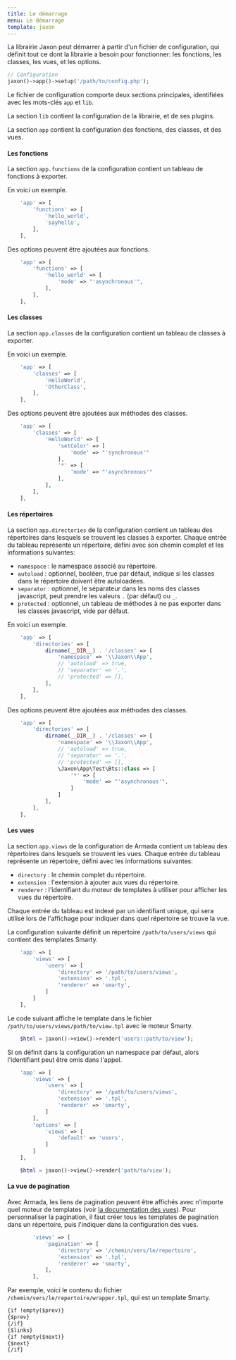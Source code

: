 ```yaml
---
title: Le démarrage
menu: Le démarrage
template: jaxon
---
```


La librairie Jaxon peut démarrer à partir d'un fichier de configuration, qui définit tout ce dont la librairie a besoin pour fonctionner: les fonctions, les classes, les vues, et les options.


```php
// Configuration
jaxon()->app()->setup('/path/to/config.php');
```

Le fichier de configuration comporte deux sections principales, identifiées avec les mots-clés `app` et `lib`.

La section `lib` contient la configuration de la librairie, et de ses plugins.

La section `app` contient la configuration des fonctions, des classes, et des vues.

#### Les fonctions

La section `app.functions` de la configuration contient un tableau de fonctions à exporter.

En voici un exemple.

```php
    'app' => [
        'functions' => [
            'hello_world',
            'sayhello',
        ],
    ],
```

Des options peuvent être ajoutées aux fonctions.

```php
    'app' => [
        'functions' => [
            'hello_world' => [
                'mode' => "'asynchronous'",
            ],
        ],
    ],
```

#### Les classes

La section `app.classes` de la configuration contient un tableau de classes à exporter.

En voici un exemple.

```php
    'app' => [
        'classes' => [
            'HelloWorld',
            'OtherClass',
        ],
    ],
```

Des options peuvent être ajoutées aux méthodes des classes.

```php
    'app' => [
        'classes' => [
            'HelloWorld' => [
                'setColor' => [
                    'mode' => "'synchronous'"
                ],
                '*' => [
                    'mode' => "'asynchronous'"
                ],
            ],
        ],
    ],
```

#### Les répertoires

La section `app.directories` de la configuration contient un tableau des répertoires dans lesquels se trouvent les classes à exporter.
Chaque entrée du tableau représente un répertoire, défini avec son chemin complet et les informations suivantes:

- `namespace` : le namespace associé au répertoire.
- `autoload` : optionnel, booléen, true par défaut, indique si les classes dans le répertoire doivent être autoloadées.
- `separator` : optionnel, le séparateur dans les noms des classes javascript, peut prendre les valeurs `.` (par défaut) ou `_`.
- `protected` : optionnel, un tableau de méthodes à ne pas exporter dans les classes javascript, vide par défaut.

En voici un exemple.

```php
    'app' => [
        'directories' => [
            dirname(__DIR__) . '/classes' => [
                'namespace' => '\\Jaxon\\App',
                // 'autoload' => true,
                // 'separator' => '.',
                // 'protected' => [],
            ],
        ],
    ],
```

Des options peuvent être ajoutées aux méthodes des classes.

```php
    'app' => [
        'directories' => [
            dirname(__DIR__) . '/classes' => [
                'namespace' => '\\Jaxon\\App',
                // 'autoload' => true,
                // 'separator' => '.',
                // 'protected' => [],
                \Jaxon\App\Test\Bts::class => [
                    '*' => [
                        'mode' => "'asynchronous'",
                    ]
                ]
            ],
        ],
    ],
```

#### Les vues

La section `app.views` de la configuration de Armada contient un tableau des répertoires dans lesquels se trouvent les vues.
Chaque entrée du tableau représente un répertoire, défini avec les informations suivantes:

- `directory` : le chemin complet du répertoire.
- `extension` : l'extension à ajouter aux vues du répertoire.
- `renderer` : l'identifiant du moteur de templates à utiliser pour afficher les vues du répertoire.

Chaque entrée du tableau est indexé par un identifiant unique, qui sera utilisé lors de l'affichage pour indiquer dans quel répertoire se trouve la vue.

La configuration suivante définit un répertoire `/path/to/users/views` qui contient des templates Smarty.

```php
    'app' => [
        'views' => [
            'users' => [
                'directory' => '/path/to/users/views',
                'extension' => '.tpl',
                'renderer' => 'smarty',
            ]
        ]
    ],
```

Le code suivant affiche le template dans le fichier `/path/to/users/views/path/to/view.tpl` avec le moteur Smarty.

```php
    $html = jaxon()->view()->render('users::path/to/view');
```

Si on définit dans la configuration un namespace par défaut, alors l'identifiant peut être omis dans l'appel.

```php
    'app' => [
        'views' => [
            'users' => [
                'directory' => '/path/to/users/views',
                'extension' => '.tpl',
                'renderer' => 'smarty',
            ]
        ],
        'options' => [
            'views' => [
                'default' => 'users',
            ]
        ]
    ],
```

```php
    $html = jaxon()->view()->render('path/to/view');
```

#### La vue de pagination

Avec Armada, les liens de pagination peuvent être affichés avec n'importe quel moteur de templates (voir [la documentation des vues](/docs/armada/views.html)).
Pour personnaliser la pagination, il faut créer tous les templates de pagination dans un répertoire, puis l'indiquer dans la configuration des vues.

```php
        'views' => [
            'pagination' => [
                'directory' => '/chemin/vers/le/repertoire',
                'extension' => '.tpl',
                'renderer' => 'smarty',
            ],
        ],
```

Par exemple, voici le contenu du fichier `/chemin/vers/le/repertoire/wrapper.tpl`, qui est un template Smarty.

```html
{if !empty($prev)}
{$prev}
{/if}
{$links}
{if !empty($next)}
{$next}
{/if}
```
